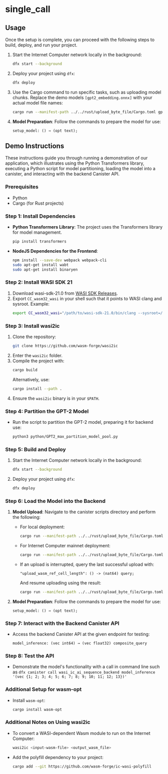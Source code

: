 # single_call

## Usage

Once the setup is complete, you can proceed with the following steps to build, deploy, and run your project.

1. Start the Internet Computer network locally in the background:
   ```bash
   dfx start --background
   ```
2. Deploy your project using `dfx`:
   ```bash
   dfx deploy
   ```
3. Use the Cargo command to run specific tasks, such as uploading model chunks. Replace the demo models `[gpt2_embedding.onnx]` with your actual model file names:
   ```bash
   cargo run --manifest-path ../../rust/upload_byte_file/Cargo.toml gpt2_backend upload_model_bytes_chunks ../../python/onnx_model/ [gpt2_embedding.onnx] 0
   ```
4. **Model Preparation**: Follow the commands to prepare the model for use:

   ```plaintext
   setup_model: () → (opt text);
   ```

## Demo Instructions

These instructions guide you through running a demonstration of our application, which illustrates using the Python Transformers library, executing a Python script for model partitioning, loading the model into a canister, and interacting with the backend Canister API.

### Prerequisites

- Python
- Cargo (for Rust projects)

### Step 1: Install Dependencies

- **Python Transformers Library**: The project uses the Transformers library for model management.
  ```bash
  pip install transformers
  ```

- **NodeJS Dependencies for the Frontend**:
  ```bash
  npm install --save-dev webpack webpack-cli
  sudo apt-get install wabt
  sudo apt-get install binaryen
  ```

### Step 2: Install WASI SDK 21

1. Download wasi-sdk-21.0 from [WASI SDK Releases](https://github.com/WebAssembly/wasi-sdk/releases/tag/wasi-sdk-21).
2. Export `CC_wasm32_wasi` in your shell such that it points to WASI clang and sysroot. Example:
   ```bash
   export CC_wasm32_wasi="/path/to/wasi-sdk-21.0/bin/clang --sysroot=/path/to/wasi-sdk-21.0/share/wasi-sysroot"
   ```

### Step 3: Install wasi2ic

1. Clone the repository:
   ```bash
   git clone https://github.com/wasm-forge/wasi2ic
   ```
2. Enter the `wasi2ic` folder.
3. Compile the project with:
   ```bash
   cargo build
   ```
   Alternatively, use:
   ```bash
   cargo install --path .
   ```
4. Ensure the `wasi2ic` binary is in your `$PATH`.

### Step 4: Partition the GPT-2 Model

- Run the script to partition the GPT-2 model, preparing it for backend use:
  ```bash
  python3 python/GPT2_max_partition_model_pool.py
  ```


### Step 5: Build and Deploy

1. Start the Internet Computer network locally in the background:
   ```bash
   dfx start --background
   ```
2. Deploy your project using `dfx`:
   ```bash
   dfx deploy
   ```

### Step 6: Load the Model into the Backend

1. **Model Upload**: Navigate to the canister scripts directory and perform the following:

   - For local deployment:
     ```bash
     cargo run --manifest-path ../../rust/upload_byte_file/Cargo.toml gpt2_backend upload_model_chunks ../../python/onnx_model/ [gpt2_embedding.onnx] 0
     ```

   - For Internet Computer mainnet deployment:
     ```bash
     cargo run --manifest-path ../../rust/upload_byte_file/Cargo.toml <canister id> upload_model_chunks ../../python/onnx_model/ [gpt2_embedding.onnx] 0 ic
     ```

   - If an upload is interrupted, query the last successful upload with:
     ```plaintext
     "upload_wasm_ref_cell_length": () -> (nat64) query;
     ```
     And resume uploading using the result:
     ```bash
     cargo run --manifest-path ../../rust/upload_byte_file/Cargo.toml gpt2_backend upload_model_chunks ../../python/onnx_model/ [gpt2_embedding.onnx] <result number>
     ```

2. **Model Preparation**: Follow the commands to prepare the model for use:
   ```plaintext
   setup_model: () → (opt text);
   ```

### Step 7: Interact with the Backend Canister API

- Access the backend Canister API at the given endpoint for testing:
  ```plaintext
  model_inference: (vec int64) → (vec float32) composite_query
  ```

### Step 8: Test the API

- Demonstrate the model's functionality with a call in command line such as `dfx canister call wasi_ic_ai_sequence_backend model_inference '(vec {1; 2; 3; 4; 5; 6; 7; 8; 9; 10; 11; 12; 13})'`

### Additional Setup for wasm-opt

- Install `wasm-opt`:
  ```bash
  cargo install wasm-opt
  ```

### Additional Notes on Using wasi2ic

- To convert a WASI-dependent Wasm module to run on the Internet Computer:
  ```bash
  wasi2ic <input-wasm-file> <output_wasm_file>
  ```
- Add the polyfill dependency to your project:
  ```bash
  cargo add --git https://github.com/wasm-forge/ic-wasi-polyfill
  ```
